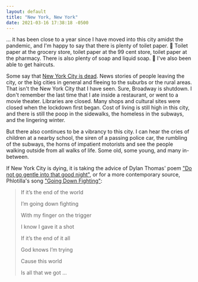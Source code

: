 ```yaml
---
layout: default
title: "New York, New York"
date: 2021-03-16 17:38:18 -0500
---
```


... it has been close to a year since I have moved into this city amidst the pandemic, and I'm happy to say that there is plenty of toilet paper. 🧻 Toilet paper at the grocery store, toilet paper at the 99 cent store, toilet paper at the pharmacy. There is also plenty of soap and liquid soap. 🧼 I've also been able to get haircuts.

Some say that [New York City is dead](https://www.linkedin.com/pulse/nyc-dead-forever-heres-why-james-altucher/). News stories of people leaving the city, or the big cities in general and fleeing to the suburbs or the rural areas. That isn't the New York City that I have seen. Sure, Broadway is shutdown. I don't remember the last time that I ate inside a restaurant, or went to a movie theater. Libraries are closed. Many shops and cultural sites were closed when the lockdown first began. Cost of living is still high in this city, and there is still the poop in the sidewalks, the homeless in the subways, and the lingering winter.

But there also continues to be a vibrancy to this city. I can hear the cries of children at a nearby school, the siren of a passing police car, the rumbling of the subways, the horns of impatient motorists and see the people walking outside from all walks of life. Some old, some young, and many in-between.

If New York City is dying, it is taking the advice of Dylan Thomas' poem ["Do not go gentle into that good night"](https://poets.org/poem/do-not-go-gentle-good-night), or for a more contemporary source, Phlotilla's song ["Going Down Fighting"](https://youtu.be/efZDxIswmBc):

> <p>If it’s the end of the world</p>
> <p>I’m going down fighting</p>
> <p>With my finger on the trigger</p>
> <p>I know I gave it a shot</p>
> <p>If it’s the end of it all</p>
> <p>God knows I’m trying</p>
> <p>Cause this world</p>
> <p>Is all that we got ...</p>